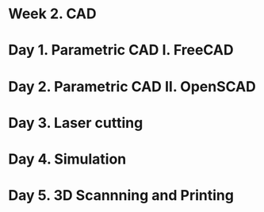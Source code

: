 # Week 2. CAD

# Day 1. Parametric CAD I. FreeCAD

# Day 2. Parametric CAD II. OpenSCAD

# Day 3. Laser cutting

# Day 4. Simulation

# Day 5. 3D Scannning and Printing
